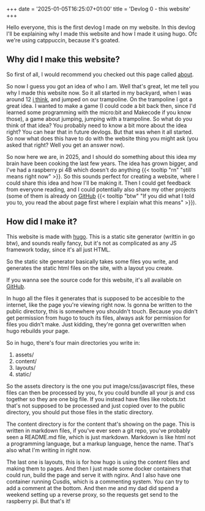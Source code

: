 +++
date = '2025-01-05T16:25:07+01:00'
title = 'Devlog 0 - this website'
+++

Hello everyone, this is the first devlog I made on my website. In this devlog I'll be explaining why I made this website and how I made it using hugo. Ofc we're using catppuccin, because it's goated.

## Why did I make this website?

So first of all, I would recommend you checked out this page called [about](/about).

So now I guess you got an idea of who I am. Well that's great, let me tell you why I made this website now. So it all started in my backyard, when I was around 12 [i think](https://open.spotify.com/track/4f8Mh5wuWHOsfXtzjrJB3t?si=aca5a91e30e54199), and jumped on our trampoline. On the trampoline I got a great idea. I wanted to make a game (I could code a bit back then, since I'd learned some programming with the micro:bit and Makecode if you know those), a game about jumping, jumping with a trampoline. So what do you think of that idea? You probably need to know a bit more about the idea right? You can hear that in future devlogs. But that was when it all started. So now what does this have to do with the website thing you might ask (you asked that right? Well you get an answer now).

So now here we are, in 2025, and I should do something about this idea my brain have been cooking the last few years. The idea has grown bigger, and I've had a raspberry pi 4B which doesn't do anything {{< tooltip "rn" "still means right now" >}}. So this sounds perfect for creating a website, where I could share this idea and how I'll be making it. Then I could get feedback from everyone reading, and I could potentially also share my other projects (some of them is already on [GitHub](https://github.com/LukasElias) {{< tooltip "btw" "If you did what I told you to, you read the about page first where I explain what this means" >}}).

## How did I make it?

This website is made with [hugo](https://gohugo.io). This is a static site generator (writtin in go btw), and sounds really fancy, but it's not as complicated as any JS framework today, since it's all just HTML.

So the static site generator basically takes some files you write, and generates the static html files on the site, with a layout you create.

If you wanna see the source code for this website, it's all available on [GitHub](https://github.com/LukasElias/website).

In hugo all the files it generates that is supposed to be accesible to the internet, like the page you're viewing right now. Is gonna be written to the public directory, this is somewhere you shouldn't touch. Because you didn't get permission from hugo to touch its files, always ask for permission for files you didn't make. Just kidding, they're gonna get overwritten when hugo rebuilds your page.

So in hugo, there's four main directories you write in:
1. assets/
2. content/
3. layouts/
4. static/

So the assets directory is the one you put image/css/javascript files, these files can then be processed by you, fx you could bundle all your js and css together so they are one big file. If you instead have files like robots.txt that's not supposed to be processed and just copied over to the public directory, you should put those files in the static directory.

The content directory is for the content that's showing on the page. This is written in markdown files, if you've ever seen a git repo, you've probably seen a README.md file, which is just markdown. Markdown is like html not a programming language, but a markup language, hence the name. That's also what I'm writing in right now.

The last one is layouts, this is for how hugo is using the content files and making them to pages. And then I just made some docker containers that could run, build the page and serve it with nginx. And I also have one container running Cusdis, which is a commenting system. You can try to add a comment at the bottom. And then me and my dad did spend a weekend setting up a reverse proxy, so the requests get send to the raspberry pi. But that's it!
